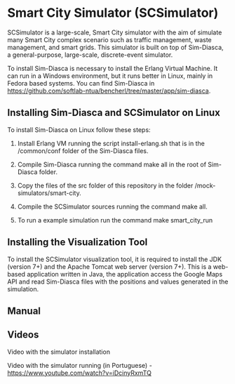 # Smart City Simulator (SCSimulator)

SCSimulator is a large-scale, Smart City simulator with the aim of simulate many Smart City complex scenario such as traffic management, waste management, and smart grids. This simulator is built on top of Sim-Diasca, a general-purpose, large-scale, discrete-event simulator. 

To install Sim-Diasca is necessary to install the Erlang Virtual Machine. It can run in a Windows environment, but it runs better in Linux, mainly in Fedora based systems. You can find Sim-Diasca in https://github.com/softlab-ntua/bencherl/tree/master/app/sim-diasca.

## Installing Sim-Diasca and SCSimulator on Linux

To install Sim-Diasca on Linux follow these steps:

1) Install Erlang VM running the script install-erlang.sh that is in the /common/conf folder of the Sim-Diasca files.

2) Compile Sim-Diasca running the command make all in the root of Sim-Diasca folder.

3) Copy the files of the src folder of this repository in the folder /mock-simulators/smart-city.

4) Compile the SCSimulator sources running the command make all.

5) To run a example simulation run the command make smart_city_run

## Installing the Visualization Tool

To install the SCSimulator visualization tool, it is required to install the JDK (version 7+) and the Apache Tomcat web server (version 7+). This is a web-based application written in Java, the application access the Google Maps API and read Sim-Diasca files with the positions and values generated in the simulation.

## Manual



## Videos

Video with the simulator installation


Video with the simulator running (in Portuguese) - https://www.youtube.com/watch?v=iDcinyRxmTQ


